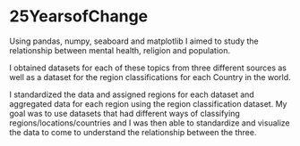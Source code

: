 # 25YearsofChange
Using pandas, numpy, seaboard and matplotlib I aimed to study the relationship between mental health, religion and population. 

 I obtained datasets for each of these topics from three different sources as well as a dataset for the region classifications for each Country in the world. 

I standardized the data and assigned regions for each dataset and aggregated data for each region using the region classification dataset. My goal was to use datasets that had different ways of classifying regions/locations/countries and  I was then able to standardize and visualize the data to come to understand the relationship between the three. 

